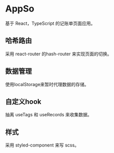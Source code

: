 # AppSo
基于 React，TypeScript 的记账单页面应用。

## 哈希路由
采用 react-router 的hash-router 来实现页面的切换。

## 数据管理
使用localStorage来暂时代理数据的存储。

## 自定义hook
抽离 useTags 和 useRecords 来收集数据。

## 样式
采用 styled-component 来写 scss。